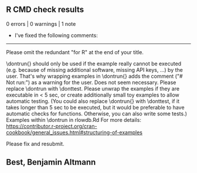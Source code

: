 ## R CMD check results

0 errors | 0 warnings | 1 note

* I've fixed the following comments:

------------------------
Please omit the redundant "for R" at the end of your title.

\dontrun{} should only be used if the example really cannot be executed
(e.g. because of missing additional software, missing API keys, ...) by
the user. That's why wrapping examples in \dontrun{} adds the comment
("# Not run:") as a warning for the user. Does not seem necessary.
Please replace \dontrun with \donttest.
Please unwrap the examples if they are executable in < 5 sec, or create
additionally small toy examples to allow automatic testing. (You could
also replace \dontrun{} with \donttest, if it takes longer than 5 sec to
be executed, but it would be preferable to have automatic checks for
functions. Otherwise, you can also write some tests.)
Examples within \dontrun in
rlowdb.Rd
For more details:
<https://contributor.r-project.org/cran-cookbook/general_issues.html#structuring-of-examples>


Please fix and resubmit.

Best,
Benjamin Altmann
------------------------
